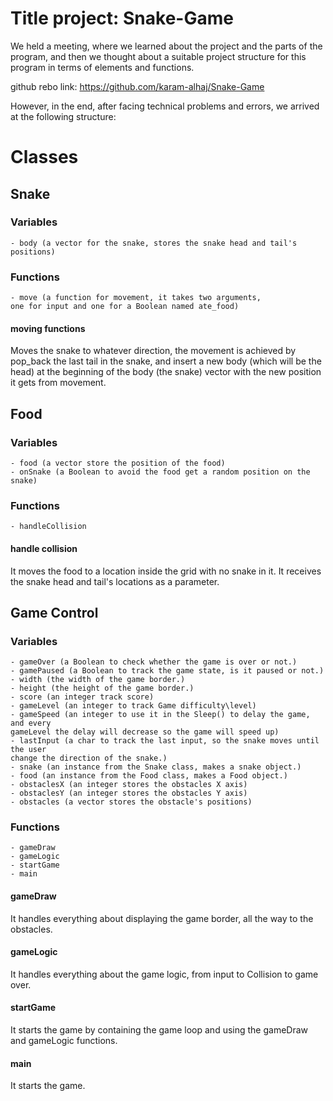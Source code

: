 # Title project: Snake-Game
We held a meeting, where we learned about the project and the parts of the program, and then we thought about a suitable project structure for this program in terms of elements and functions.

github rebo link: https://github.com/karam-alhaj/Snake-Game

However, in the end, after facing technical problems and errors, we arrived at the following structure:
# Classes

## Snake

### Variables

    - body (a vector for the snake, stores the snake head and tail's positions)

### Functions

    - move (a function for movement, it takes two arguments,
    one for input and one for a Boolean named ate_food)

#### moving functions

Moves the snake to whatever direction, the movement is achieved by pop_back the last tail in the snake, and insert a new body (which will be the head) at the beginning of the body (the snake) vector with the new position it gets from movement.

    
## Food

### Variables

    - food (a vector store the position of the food)
    - onSnake (a Boolean to avoid the food get a random position on the snake)

### Functions

    - handleCollision 

#### handle collision

It moves the food to a location inside the grid with no snake in it.
It receives the snake head and tail's locations as a parameter.

## Game Control

### Variables

    - gameOver (a Boolean to check whether the game is over or not.)
    - gamePaused (a Boolean to track the game state, is it paused or not.)
    - width (the width of the game border.)
    - height (the height of the game border.)
    - score (an integer track score)
    - gameLevel (an integer to track Game difficulty\level)
    - gameSpeed (an integer to use it in the Sleep() to delay the game, and every
    gameLevel the delay will decrease so the game will speed up)
    - lastInput (a char to track the last input, so the snake moves until the user
    change the direction of the snake.)
    - snake (an instance from the Snake class, makes a snake object.)
    - food (an instance from the Food class, makes a Food object.)
    - obstaclesX (an integer stores the obstacles X axis)
    - obstaclesY (an integer stores the obstacles Y axis)
    - obstacles (a vector stores the obstacle's positions)
    
### Functions

    - gameDraw
    - gameLogic
    - startGame
    - main

#### gameDraw

It handles everything about displaying the game  border, all the way to the obstacles.

#### gameLogic

It handles everything about the game logic, from input to Collision to game over.

#### startGame

It starts the game by containing the game loop and using the gameDraw and gameLogic functions.

#### main

It starts the game.